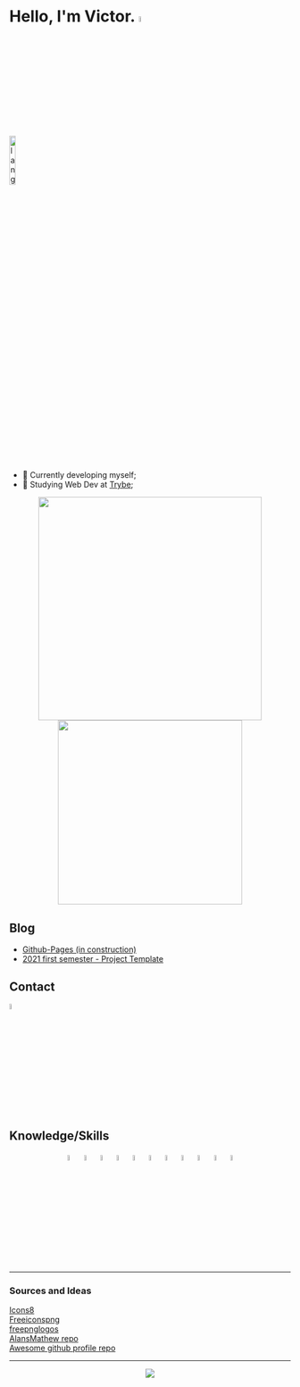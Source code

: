 # Hello, I'm Victor. <img width=5% src="https://media.giphy.com/media/hvRJCLFzcasrR4ia7z/giphy.gif" > 
<p align="left"><img width=15% src="https://github.com/alansmathew/alansmathew/raw/master/lang.gif" alt="lang image here" /></p>

- 🌱 Currently developing myself; 
- 🔭 Studying Web Dev at [Trybe](https://www.betrybe.com/);
  
<p align="center">
<img src="https://github-readme-stats.vercel.app/api?username=victor-web-dev&show_icons=true&theme=radical&bg_color=f5f6fa&text_color=e84118&hide_border=true&include_all_commits=true&count_private=true&title_color=192a56&icon_color=273c75" width="400" /> 
<img src="https://github-readme-stats.vercel.app/api/top-langs/?username=victor-web-dev&layout=compact" width="330" />
</p>
  
<!--
**victor-web-dev/victor-web-dev** is a ✨ _special_ ✨ repository because its `README.md` (this file) appears on your GitHub profile.

Here are some ideas to get you started:
 ...
- 👯 I’m looking to collaborate on ...
- 🤔 I’m looking for help with ...
- 💬 Ask me about ...
- 📫 How to reach me: ...
- 😄 Pronouns: ...
- ⚡ Fun fact: ...
-->
  
## Blog
<!-- BLOG-POST-LIST:START -->
- [Github-Pages (in construction)](https://victor-web-dev.github.io/)
- [ 2021 first semester - Project Template ](https://victor-web-dev.github.io/Dashboard-Template/)
<!-- BLOG-POST-LIST:END -->
## Contact
<!-- CONTACT-LIST:START -->
<p>
  <a href="https://www.linkedin.com/in/veofa/" title="Linkedin logo"><img width=5% src="https://www.freeiconspng.com/uploads/linkedin-logo-1.png" width="100" alt="Linkedin Logo" /></a>
</p>
<!-- CONTACT-LIST:END -->

## Knowledge/Skills
  
<p align="center">
<img width=5% title="Git" src="https://img.icons8.com/color/96/000000/git.png"/>
<img width=5% title="Github" src="https://img.icons8.com/color/100/000000/github--v3.png"/>
<img width=5% title="Linux" src="https://img.icons8.com/color/96/000000/linux--v1.png"/>
<img width=5% title="Javascript" src="https://img.icons8.com/color/96/000000/javascript--v1.png"/>
<img width=5% title="HTML" src="https://img.icons8.com/dusk/128/000000/html-5.png" width="100"/>
<img width=5% title="CSS3" src="https://img.icons8.com/dusk/128/000000/css3.png" width="100"/>
<img width=5% title="ReactJs" src="https://img.icons8.com/external-tal-revivo-color-tal-revivo/96/000000/external-react-a-javascript-library-for-building-user-interfaces-logo-color-tal-revivo.png"/>
<img width=5% title="docker" src="https://img.icons8.com/dusk/128/000000/docker.png" width="100"/>
<img width=5% title="NodeJs" src="https://img.icons8.com/color/48/1A1A1A/nodejs.png" width="100"/>
<img width=5% title="Typescript" src="https://img.icons8.com/fluency/144/000000/typescript.png" width="100"/>
<img width=5% title="MySql" src="https://img.icons8.com/fluency/144/000000/mysql-logo.png" width="100"/>

</p>


<hr/> 
  
### Sources and Ideas
<p align="center" color="white">
<div><a href="https://icons8.com/">Icons8</a></div>
<div><a href="https://www.freeiconspng.com/">Freeiconspng</a></div>
<div><a href="https://www.freepnglogos.com/">freepnglogos</a></div>
<div><a href="https://github.com/alansmathew/alansmathew">AlansMathew repo</a></div>
<div><a href="https://github.com/abhisheknaiidu/awesome-github-profile-readme">Awesome github profile repo</a></div>

</p>
  
<hr/>

<p align="center">
<img src="https://visitor-badge.glitch.me/badge?page_id=victor-web-dev.victor-web-dev" />
</p>
